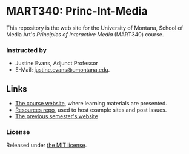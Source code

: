 # MART340: Princ-Int-Media

This repository is the web site for the University of Montana, School of Media Art's _Principles of Interactive Media_ (MART340) course.

### Instructed by
- Justine Evans, Adjunct Professor
- E-Mail: [justine.evans@umontana.edu](mailto:justine.evans@umontana.edu).

## Links
- [The course website](https://media-ed-online.github.io/princ-int-media), where learning materials are presented.
- [Resources repo](https://media-ed-online.github.io/princ-int-media-resources), used to host example sites and post Issues.
- [The previous semester's website](https://media-ed-online.github.io/princ-int-media-2017/)

### License

Released under [the MIT license](LICENSE).

